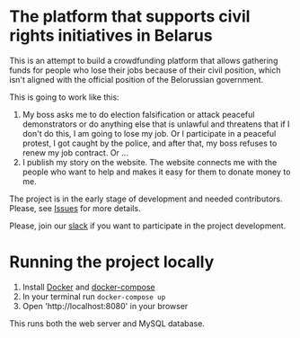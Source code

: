 # The platform that supports civil rights initiatives in Belarus	

This is an attempt to build a crowdfunding platform that allows gathering funds for people who lose their jobs because of their civil position, which isn't aligned with the official position of the Belorussian government. 	

This is going to work like this:	

1. My boss asks me to do election falsification or attack peaceful demonstrators or do anything else that is unlawful and threatens that if I don't do this, I am going to lose my job.  Or I participate in a peaceful protest, I got caught by the police, and after that, my boss refuses to renew my job contract. Or ...	
1. I publish my story on the website. The website connects me with the people who want to help and makes it easy for them to donate money to me. 	

The project is in the early stage of development and needed contributors. Please, see [Issues](https://github.com/s-matyukevich/belarus-civil-rights-support/issues) for more details.	

Please, join our [slack](https://join.slack.com/t/belarus-civil-rights/shared_invite/zt-f98hs5ol-p5e9PWyAAHPQ~z8g5ku6fw) if you want to participate in the project development.	

# Running the project locally	

1. Install [Docker](https://docs.docker.com/get-docker/) and [docker-compose](https://docs.docker.com/compose/install/)	
1. In your terminal run `docker-compose up`	
1. Open 'http://localhost:8080' in your browser	

This runs both the web server and MySQL database.